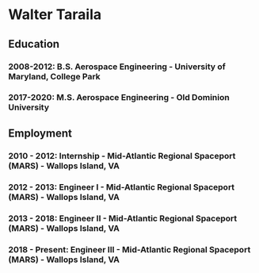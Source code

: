# Walter Taraila

## Education
### 2008-2012: B.S. Aerospace Engineering - University of Maryland, College Park
### 2017-2020: M.S. Aerospace Engineering - Old Dominion University

## Employment
### 2010 - 2012: Internship - Mid-Atlantic Regional Spaceport (MARS) - Wallops Island, VA
### 2012 - 2013: Engineer I - Mid-Atlantic Regional Spaceport (MARS) - Wallops Island, VA
### 2013 - 2018: Engineer II - Mid-Atlantic Regional Spaceport (MARS) - Wallops Island, VA
### 2018 - Present: Engineer III - Mid-Atlantic Regional Spaceport (MARS) - Wallops Island, VA

